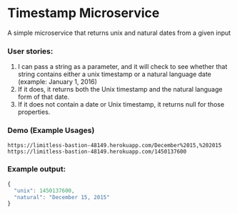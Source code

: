 # Timestamp Microservice
A simple microservice that returns unix and natural dates from a given input

### User stories:
 1) I can pass a string as a parameter, and it will check to see whether that string 
contains either a unix timestamp or a natural language date (example: January 1, 2016)
 2) If it does, it returns both the Unix timestamp and the natural language form of that date.
 3) If it does not contain a date or Unix timestamp, it returns null for those properties.

### Demo (Example Usages)
`https://limitless-bastion-48149.herokuapp.com/December%2015,%202015`  
`https://limitless-bastion-48149.herokuapp.com/1450137600`  

### Example output:
```js
{
  "unix": 1450137600,
  "natural": "December 15, 2015"
}
```
